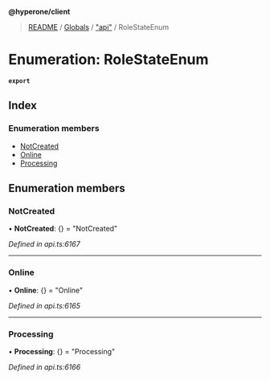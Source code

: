 **@hyperone/client**

> [README](../README.md) / [Globals](../globals.md) / ["api"](../modules/_api_.md) / RoleStateEnum

# Enumeration: RoleStateEnum

**`export`** 

## Index

### Enumeration members

* [NotCreated](_api_.rolestateenum.md#notcreated)
* [Online](_api_.rolestateenum.md#online)
* [Processing](_api_.rolestateenum.md#processing)

## Enumeration members

### NotCreated

•  **NotCreated**: {} = "NotCreated"

*Defined in api.ts:6167*

___

### Online

•  **Online**: {} = "Online"

*Defined in api.ts:6165*

___

### Processing

•  **Processing**: {} = "Processing"

*Defined in api.ts:6166*
